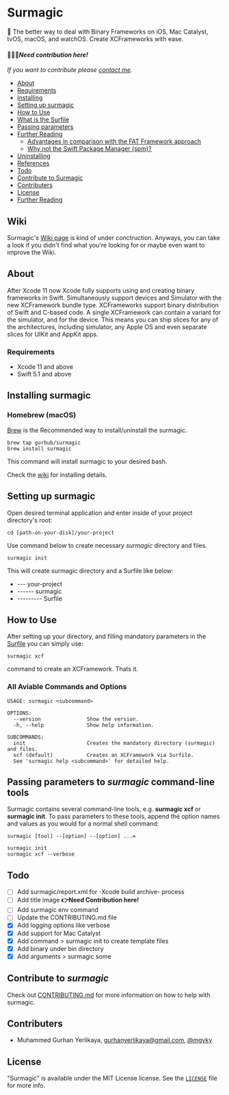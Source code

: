 # Surmagic

🚀 The better way to deal with Binary Frameworks on iOS, Mac Catalyst, tvOS, macOS, and watchOS. Create XCFrameworks with ease.

#### 🙋🏻‍♂️*Need contribution here!*

*If you want to contribute please [contact me](mailto:gurhanyerlikaya@gmail.com).*

- [About](#about)
- [Requirements](#requirements)
- [Installing](#installing-surmagic)
- [Setting up surmagic](#setting-up-surmagic)
- [How to Use](#how-to-use)
- [What is the Surfile](https://github.com/gurhub/surmagic/wiki/What-is-the-Surfile)
- [Passing parameters](#passing-parameters-to-surmagic-command-line-tools)
- [Further Reading](https://github.com/gurhub/surmagic/wiki/Further-Reading)
  - [Advantages in comparison with the FAT Framework approach](https://github.com/gurhub/surmagic/wiki/Further-Reading)
  - [Why not the Swift Package Manager (spm)?](https://github.com/gurhub/surmagic/wiki/Further-Reading)
- [Uninstalling](https://github.com/gurhub/surmagic/wiki/Uninstalling-surmagic)
- [References](https://github.com/gurhub/surmagic/wiki/References)
- [Todo](#todo)
- [Contribute to Surmagic](#contribute-to-surmagic)
- [Contributers](#contributers)
- [License](#license)
- [Further Reading](https://github.com/gurhub/surmagic/wiki/Further-Reading)


## Wiki

Surmagic's [Wiki page](https://github.com/gurhub/surmagic/wiki) is kind of under conctruction. Anyways, you can take a look if you didn't find what you're looking for or maybe even want to improve the Wiki.

## About

After Xcode 11 now Xcode fully supports using and creating binary frameworks in Swift. Simultaneously support devices and Simulator with the new XCFramework bundle type. XCFrameworks support binary distribution of Swift and C-based code. A single XCFramework can contain a variant for the simulator, and for the device. This means you can ship slices for any of the architectures, including simulator, any Apple OS and even separate slices for UIKit and AppKit apps.

### Requirements

- Xcode 11 and above
- Swift 5.1 and above

## Installing surmagic

### Homebrew (macOS)

[Brew](https://brew.sh) is the Recommended way to install/uninstall the surmagic.

```
brew tap gurhub/surmagic
brew install surmagic
```

This command will install surmagic to your desired bash.

Check the [wiki](https://github.com/gurhub/surmagic/wiki/Installing-surmagic) for installing details.

## Setting up surmagic

Open desired terminal application and enter inside of your project directory's root: 

```
cd [path-on-your-disk]/your-project
```

Use command below to create necessary _surmagic_ directory and files.

``` 
surmagic init
``` 

This will create surmagic directory and a Surfile like below:

- --- your-project
- ------ surmagic
- --------- Surfile

## How to Use

After setting up your directory, and filling mandatory parameters in the [Surfile](https://github.com/gurhub/surmagic/wiki/What-is-the-Surfile) you can simply use:

```
surmagic xcf
```
command to create an XCFramework. Thats it.

### All Aviable Commands and Options

```
USAGE: surmagic <subcommand>

OPTIONS:
  --version               Show the version.
  -h, --help              Show help information.

SUBCOMMANDS:
  init                    Creates the mandatory directory (surmagic) and files.
  xcf (default)           Creates an XCFramework via Surfile.
  See 'surmagic help <subcommand>' for detailed help.
```

## Passing parameters to _surmagic_ command-line tools

Surmagic contains several command-line tools, e.g. **surmagic xcf** or **surmagic init**. To pass parameters to these tools, append the option names and values as you would for a normal shell command:

```
surmagic [tool] --[option] --[option] ...∞

surmagic init
surmagic xcf --verbose
```

## Todo

- [ ] Add surmagic/report.xml for -Xcode build archive- process
- [ ] Add title image **👉Need Contribution here!**
- [ ] Add surmagic env command
- [ ] Update the CONTRIBUTING.md file
- [x] Add logging options like verbose
- [x] Add support for Mac Catalyst
- [x] Add command > surmagic init to create template files
- [x] Add binary under bin directory
- [x] Add arguments > surmagic some

## Contribute to _surmagic_

Check out [CONTRIBUTING.md](CONTRIBUTING.md) for more information on how to help with surmagic.

## Contributers

* Muhammed Gurhan Yerlikaya, [gurhanyerlikaya@gmail.com](mailto:gurhanyerlikaya@gmail.com), [@mgyky](https://twitter.com/mgyky)

## License

"Surmagic" is available under the MIT License license. See the [`LICENSE`](LICENSE) file for more info.
